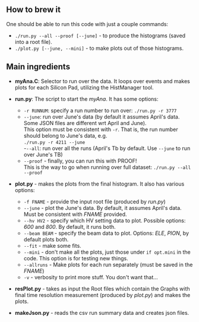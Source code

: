 ## How to brew it

One should be able to run this code with just a couple commands:
* ```./run.py --all --proof [--june]``` - to produce the histograms (saved into a root file).
* ```./plot.py [--june, --mini]``` - to make plots out of those histograms.

## Main ingredients

* **myAna.C**: Selector to run over the data. It loops over events
and makes plots for each Silicon Pad, utilizing the HistManager tool.

* **run.py**: The script to start the *myAna*. It has some options:
  - ```-r RUNNUM```: specify a run number to run over: ```./run.py -r 3777```  
  - ```--june```: run over June's data (by default it assumes April's
data. Some JSON files are different wrt April and June).  
This option must be consistent with ```-r```. That is, the run number
should belong to June's data, e.g.  
```./run.py -r 4211 --june```  
  -```--all```: run over all the runs (April's Tb by default. Use
```--june``` to run over June's TB)  
  - ```--proof``` - finally, you can run this with PROOF!  
This is the way to go when running over full dataset: ```./run.py --all --proof```  

* **plot.py** - makes the plots from the final histogram. It also has various options:
  * ```-f FNAME``` - provide the input root file (produced by *run.py*)  
  * ```--june```   - plot the June's data. By default, it assumes April's data. Must be consistent with *FNAME* provided.
  * ```--hv HV2``` - specify which HV setting data to plot. Possible options: *600* and *800*. By default, it runs both.
  * ```--beam BEAM``` - specify the beam data to plot. Options: *ELE*, *PION*, by default plots both.
  * ```--fit```   - make some fits.
  * ```--mini``` - don't make all the plots, just those under ```if opt.mini``` in the code. This option is for testing new things.
  * ```--allruns```   - Make plots for each run separately (must be saved in the *FNAME*)  
  * ```-v```   - verbosity to print more stuff. You don't want that...  

* **resPlot.py** - takes as input the Root files which contain the
  Graphs with final time resolution measurement (produced by *plot.py*) and makes the plots.

* **makeJson.py** - reads the csv run summary data and creates json
  files.

